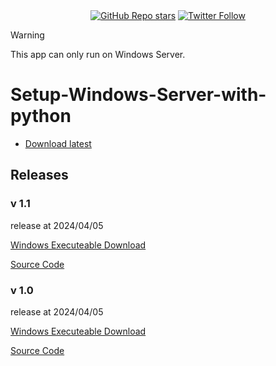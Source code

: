 
<div align="center">  
    <a href="https://github.com/ccccchhhheeenng/Python-GUI--Setup-Windows-Server-with-python/stargazers"><img alt="GitHub Repo stars" src="https://img.shields.io/github/stars/ccccchhhheeenng/Python-GUI--Setup-Windows-Server-with-python"></a>
    <a href="https://twitter.com/ccccchhhheeenng"><img alt="Twitter Follow" src="https://img.shields.io/twitter/follow/ccccchhhheeenng"></a>

</div>

> [!WARNING]  
> This app can only run on Windows Server.

# Setup-Windows-Server-with-python



- [Download latest](https://github.com/ccccchhhheeenng/Windows-Server-Tool/raw/refs/heads/main/Application.exe)


## Releases
### v 1.1
release at 2024/04/05

<a href="https://github.com/ccccchhhheeenng/Windows-Server-Tool/raw/refs/heads/main/Releases/1.1.exe">Windows Executeable Download</a>

<a href="https://github.com/ccccchhhheeenng/Windows-Server-Tool/blob/main/Releases/1.1.py">Source Code</a>

### v 1.0
release at 2024/04/05

<a href="https://github.com/ccccchhhheeenng/Windows-Server-Tool/raw/refs/heads/main/Releases/1.0.exe">Windows Executeable Download</a>

<a href="https://github.com/ccccchhhheeenng/Windows-Server-Tool/raw/refs/heads/main/Releases/1.0.py">Source Code</a>



